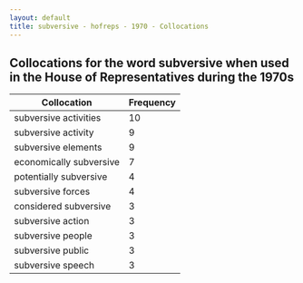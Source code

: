 ```yaml
---
layout: default
title: subversive - hofreps - 1970 - Collocations
---
```

## Collocations for the word **subversive** when used in the House of Representatives during the 1970s

| Collocation | Frequency |
|--------------|----------------|
|subversive activities|10|
|subversive activity|9|
|subversive elements|9|
|economically subversive|7|
|potentially subversive|4|
|subversive forces|4|
|considered subversive|3|
|subversive action|3|
|subversive people|3|
|subversive public|3|
|subversive speech|3|
